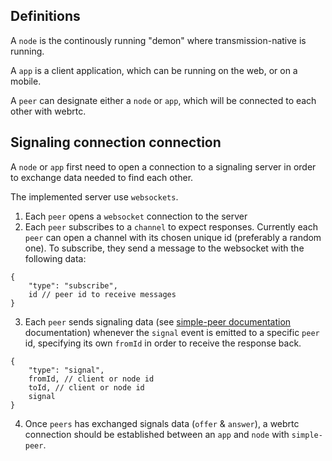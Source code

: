 ## Definitions

A `node` is the continously running "demon" where transmission-native is running.

A `app` is a client application, which can be running on the web, or on a mobile.

A `peer` can designate either a `node` or `app`, which will be connected to each other with webrtc.

## Signaling connection connection

A `node` or `app` first need to open a connection to a signaling server in order to exchange data needed to find each other.

The implemented server use `websockets`.

1. Each `peer` opens a `websocket` connection to the server
2. Each `peer` subscribes to a `channel` to expect responses. Currently each `peer` can open a channel with its chosen unique id (preferably a random one). To subscribe, they send a message to the websocket with the following data:

```jsonc
{
    "type": "subscribe",
    id // peer id to receive messages
}
```

3. Each `peer` sends signaling data (see [simple-peer documentation](https://github.com/feross/simple-peer#peeronsignal-data--) documentation) whenever the `signal` event is emitted to a specific `peer` id, specifying its own `fromId` in order to receive the response back.

```jsonc
{
    "type": "signal",
    fromId, // client or node id
    toId, // client or node id
    signal
}
```

4. Once `peers` has exchanged signals data (`offer` & `answer`), a webrtc connection should be established between an `app` and `node` with `simple-peer`.
